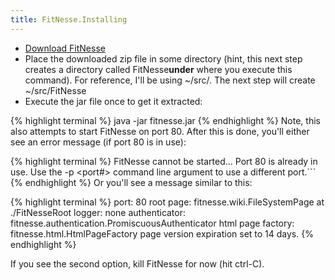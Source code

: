 ```yaml
---
title: FitNesse.Installing
---
```


* [Download FitNesse](http://fitnesse.org/FrontPage.FitNesseDevelopment.DownLoad)
* Place the downloaded zip file in some directory (hint, this next step creates a directory called FitNesse**under** where you execute this command). For reference, I'll be using ~/src/. The next step will create ~/src/FitNesse
* Execute the jar file once to get it extracted:

{% highlight terminal %}
    java -jar fitnesse.jar
{% endhighlight %}
Note, this also attempts to start FitNesse on port 80. After this is done, you'll either see an error message (if port 80 is in use):

{% highlight terminal %}
    FitNesse cannot be started...
    Port 80 is already in use.
    Use the -p <port#> command line argument to use a different port.```
{% endhighlight %}
Or you'll see a message similar to this:

{% highlight terminal %}
        port:              80
        root page:         fitnesse.wiki.FileSystemPage at ./FitNesseRoot
        logger:            none
        authenticator:     fitnesse.authentication.PromiscuousAuthenticator
        html page factory: fitnesse.html.HtmlPageFactory
        page version expiration set to 14 days.
{% endhighlight %}

If you see the second option, kill FitNesse for now (hit ctrl-C).
